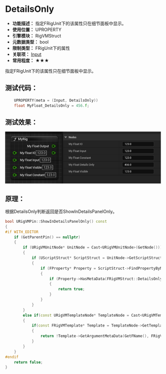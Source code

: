﻿# DetailsOnly

- **功能描述：** 指定FRigUnit下的该属性只在细节面板中显示。
- **使用位置：** UPROPERTY
- **引擎模块：** RigVMStruct
- **元数据类型：** bool
- **限制类型：** FRigUnit下的属性
- **关联项：** [Input](#Meta_RigVM_Input)
- **常用程度：** ★★★

指定FRigUnit下的该属性只在细节面板中显示。

## 测试代码：

```cpp
	UPROPERTY(meta = (Input, DetailsOnly))
	float MyFloat_DetailsOnly = 456.f;
```

## 测试效果：

![Untitled](Meta_RigVM_DetailsOnly_Untitled.png)

## 原理：

根据DetailsOnly判断返回是否ShowInDetailsPanelOnly。

```cpp
bool URigVMPin::ShowInDetailsPanelOnly() const
{
#if WITH_EDITOR
	if (GetParentPin() == nullptr)
	{
		if (URigVMUnitNode* UnitNode = Cast<URigVMUnitNode>(GetNode()))
		{
			if (UScriptStruct* ScriptStruct = UnitNode->GetScriptStruct())
			{
				if (FProperty* Property = ScriptStruct->FindPropertyByName(GetFName()))
				{
					if (Property->HasMetaData(FRigVMStruct::DetailsOnlyMetaName))
					{
						return true;
					}
				}
			}
		}
		else if(const URigVMTemplateNode* TemplateNode = Cast<URigVMTemplateNode>(GetNode()))
		{
			if(const FRigVMTemplate* Template = TemplateNode->GetTemplate())
			{
				return !Template->GetArgumentMetaData(GetFName(), FRigVMStruct::DetailsOnlyMetaName).IsEmpty();
			}
		}
	}
#endif
	return false;
}
```